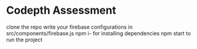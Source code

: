 # Codepth Assessment
clone the repo 
write your firebase configurations in src/components/firebase.js
npm i- for installing dependencies
npm start to run the project
